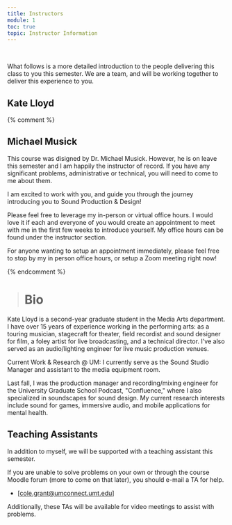 ```yaml
---
title: Instructors
module: 1
toc: true
topic: Instructor Information
---
```


<br />
<!--
{% comment %}
The below video is semester specific and should be replaced/updated every semester
{% endcomment %}

{% comment %}

<!--
<div class="embed-responsive embed-responsive-16by9"><iframe class="embed-responsive-item" src="https://www.youtube.com/embed/11Q7tY1B1tg" frameborder="0" allow="accelerometer; autoplay; encrypted-media; gyroscope; picture-in-picture" allowfullscreen></iframe></div>

{% endcomment %}




Quick links, including email links, office hours, and lab hours, are all available from the ["Instructors"]({{site.baseurl}}/instructors/) tab above in the course menubar.
-->

What follows is a more detailed introduction to the people delivering this class to you this semester. We are a team, and will be working together to deliver this experience to you.

## Kate Lloyd



{% comment %}

## Michael Musick

This course was disigned by Dr. Michael Musick. However, he is on leave this semester and I am happily the instructor of record. If you have any significant problems, administrative or technical, you will need to come to me about them.

I am excited to work with you, and guide you through the journey introducing you to Sound Production & Design!

Please feel free to leverage my in-person or virtual office hours. I would love it if each and everyone of you would create an appointment to meet with me in the first few weeks to introduce yourself. My office hours can be found under the instructor section.

For anyone wanting to setup an appointment immediately, please feel free to stop by my in person office hours, or setup a Zoom meeting right now! 

{% endcomment %}


> # Bio

Kate Lloyd is a second-year graduate student in the Media Arts department. I have over 15 years of experience working in the performing arts: as a touring musician, stagecraft for theater, field recordist and sound designer for film, a foley artist for live broadcasting, and a technical director. I've also served as an audio/lighting engineer for live music production venues.

Current Work & Research @ UM: I currently serve as the Sound Studio Manager and assistant to the media equipment room.

Last fall, I was the production manager and recording/mixing engineer for the University Graduate School Podcast, "Confluence," where I also specialized in soundscapes for sound design.
My current research interests include sound for games, immersive audio, and mobile applications for mental health.

>




## Teaching Assistants

In addition to myself, we will be supported with a teaching assistant this semester.

If you are unable to solve problems on your own or through the course Moodle forum (more to come on that later), you should e-mail a TA for help.

- [cole.grant@umconnect.umt.edu]

Additionally, these TAs will be available for video meetings to assist with problems.


